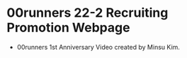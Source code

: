 # 00runners 22-2 Recruiting Promotion Webpage
* 00runners 1st Anniversary Video created by Minsu Kim.
